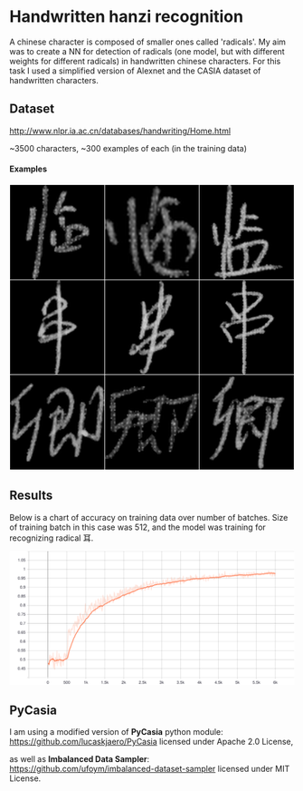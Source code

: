 # Handwritten hanzi recognition
A chinese character is composed of smaller ones called 'radicals'. My aim was to create a NN for detection of radicals (one model, but with different weights for different radicals) in handwritten chinese characters. For this task I used a simplified version of Alexnet and the CASIA dataset of handwritten characters.

## Dataset
http://www.nlpr.ia.ac.cn/databases/handwriting/Home.html

~3500 characters, ~300 examples of each (in the training data)

#### Examples
![alt text](readme_images/collage.png "character collage")

## Results
Below is a chart of accuracy on training data over number of batches. Size of training batch in this case was 512, and the model was training for recognizing radical 耳.

![alt text](readme_images/accuracy.svg "accuracy score")

## PyCasia
I am using a modified version of **PyCasia** python module:
https://github.com/lucaskjaero/PyCasia
licensed under Apache 2.0 License,

as well as **Imbalanced Data Sampler**:
https://github.com/ufoym/imbalanced-dataset-sampler
licensed under MIT License.
